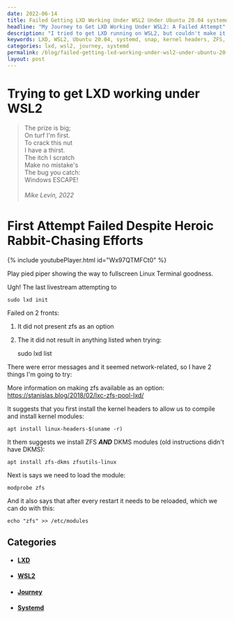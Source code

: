 ```yaml
---
date: 2022-06-14
title: Failed Getting LXD Working Under WSL2 Under Ubuntu 20.04 systemd & snap
headline: "My Journey to Get LXD Working Under WSL2: A Failed Attempt"
description: "I tried to get LXD running on WSL2, but couldn't make it work. Now I'm trying two things to make it work: installing the kernel headers and ZFS, and loading the module. I'll need to reload the module after each restart. Read my blog post to find out how this journey went!"
keywords: LXD, WSL2, Ubuntu 20.04, systemd, snap, kernel headers, ZFS, module, restart, failed, journey, efforts
categories: lxd, wsl2, journey, systemd
permalink: /blog/failed-getting-lxd-working-under-wsl2-under-ubuntu-20-04-systemd-snap/
layout: post
---
```



# Trying to get LXD working under WSL2

> The prize is big;<br />
> On turf I'm first.<br />
> To crack this nut<br />
> I have a thirst.<br />
> The itch I scratch<br />
> Make no mistake's<br />
> The bug you catch:<br />
> Windows ESCAPE!<br />
> <br />
> <cite>&#151;Mike Levin, 2022</cite><br />

# First Attempt Failed Despite Heroic Rabbit-Chasing Efforts

{% include youtubePlayer.html id="Wx97QTMFCt0" %}

Play pied piper showing the way to fullscreen Linux Terminal goodness.

Ugh! The last livestream attempting to

    sudo lxd init

Failed on 2 fronts:

1. It did not present zfs as an option
2. The it did not result in anything listed when trying:

    sudo lxd list

There were error messages and it seemed network-related, so I have 2 things I'm
going to try:

More information on making zfs available as an option:
https://stanislas.blog/2018/02/lxc-zfs-pool-lxd/

It suggests that you first install the kernel headers to allow us to compile
and install kernel modules:

    apt install linux-headers-$(uname -r)

It them suggests we install ZFS ***AND*** DKMS modules (old instructions didn't
have DKMS):

    apt install zfs-dkms zfsutils-linux

Next is says we need to load the module:

    modprobe zfs

And it also says that after every restart it needs to be reloaded, which we can
do with this:

    echo "zfs" >> /etc/modules



## Categories

<ul>
<li><h4><a href='/lxd/'>LXD</a></h4></li>
<li><h4><a href='/wsl2/'>WSL2</a></h4></li>
<li><h4><a href='/journey/'>Journey</a></h4></li>
<li><h4><a href='/systemd/'>Systemd</a></h4></li></ul>